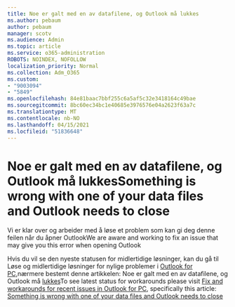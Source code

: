 ```yaml
---
title: Noe er galt med en av datafilene, og Outlook må lukkes
ms.author: pebaum
author: pebaum
manager: scotv
ms.audience: Admin
ms.topic: article
ms.service: o365-administration
ROBOTS: NOINDEX, NOFOLLOW
localization_priority: Normal
ms.collection: Adm_O365
ms.custom:
- "9003094"
- "5849"
ms.openlocfilehash: 84e81baac7bbf255c6a5af5c32e3418164c49bae
ms.sourcegitcommit: 8bc60ec34bc1e40685e3976576e04a2623f63a7c
ms.translationtype: MT
ms.contentlocale: nb-NO
ms.lasthandoff: 04/15/2021
ms.locfileid: "51836648"
---
```

# <a name="something-is-wrong-with-one-of-your-data-files-and-outlook-needs-to-close"></a><span data-ttu-id="69a4a-102">Noe er galt med en av datafilene, og Outlook må lukkes</span><span class="sxs-lookup"><span data-stu-id="69a4a-102">Something is wrong with one of your data files and Outlook needs to close</span></span>

<span data-ttu-id="69a4a-103">Vi er klar over og arbeider med å løse et problem som kan gi deg denne feilen når du åpner Outlook</span><span class="sxs-lookup"><span data-stu-id="69a4a-103">We are aware and working to fix an issue that may give you this error when opening Outlook</span></span>

<span data-ttu-id="69a4a-104">Hvis du vil se den nyeste statusen for midlertidige løsninger, kan du gå til Løse og midlertidige løsninger for nylige problemer i  [Outlook for PC,](https://support.microsoft.com/office/ecf61305-f84f-4e13-bb73-95a214ac1230)nærmere bestemt denne artikkelen: Noe er galt med en av datafilene, og Outlook må [lukkes](https://support.microsoft.com/office/a3b59934-2446-4f2a-bd25-58f88188b9b2)</span><span class="sxs-lookup"><span data-stu-id="69a4a-104">To see latest status for workarounds please visit  [Fix and workarounds for recent issues in Outlook for PC](https://support.microsoft.com/office/ecf61305-f84f-4e13-bb73-95a214ac1230), specifically this article: [Something is wrong with one of your data files and Outlook needs to close](https://support.microsoft.com/office/a3b59934-2446-4f2a-bd25-58f88188b9b2)</span></span>
